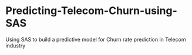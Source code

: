 # Predicting-Telecom-Churn-using-SAS
Using SAS to build a predictive model for Churn rate prediction in Telecom industry

